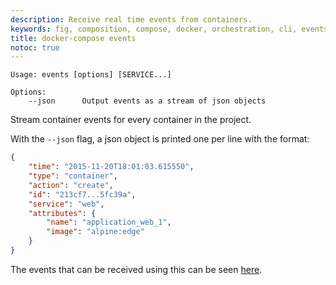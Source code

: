 ```yaml
---
description: Receive real time events from containers.
keywords: fig, composition, compose, docker, orchestration, cli, events
title: docker-compose events
notoc: true
---
```


```none
Usage: events [options] [SERVICE...]

Options:
    --json      Output events as a stream of json objects
```

Stream container events for every container in the project.

With the `--json` flag, a json object is printed one per line with the
format:

```json
{
    "time": "2015-11-20T18:01:03.615550",
    "type": "container",
    "action": "create",
    "id": "213cf7...5fc39a",
    "service": "web",
    "attributes": {
        "name": "application_web_1",
        "image": "alpine:edge"
    }
}
```

The events that can be received using this can be seen [here](../../engine/reference/commandline/events.md#object-types).
